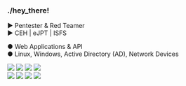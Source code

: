 ### ./hey_there!

► Pentester & Red Teamer  
► CEH | eJPT | ISFS  

● Web Applications & API  
● Linux, Windows, Active Directory (AD), Network Devices  
<!-- SOON™ > Mobile Apps: Android & iOS | Wireless -->  
  
![](https://img.shields.io/badge/Kali_Linux-557C94?style=for-the-badge&logo=kali-linux&logoColor=white) ![](https://img.shields.io/badge/tmux-1BB91F?style=for-the-badge&logo=tmux&logoColor=white) ![](https://img.shields.io/badge/burpsuite-FF6633?style=for-the-badge&logo=burpsuite&logoColor=white) ![](https://img.shields.io/badge/Obsidian-483699?style=for-the-badge&logo=Obsidian&logoColor=white)  
![](https://img.shields.io/badge/Shell_Script-121011?style=for-the-badge&logo=gnu-bash&logoColor=white) ![](https://img.shields.io/badge/powershell-5391FE?style=for-the-badge&logo=powershell&logoColor=white) ![](https://img.shields.io/badge/Python-FFD43B?style=for-the-badge&logo=python&logoColor=blue) ![](https://img.shields.io/badge/VSCode-0078D4?style=for-the-badge&logo=visual%20studio%20code&logoColor=white)

